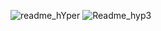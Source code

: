 ![readme_hYper](https://user-images.githubusercontent.com/59021489/106287275-e7bba800-6246-11eb-9dbd-4ca45596df00.jpg)
![Readme_hyp3](https://user-images.githubusercontent.com/59021489/106354438-1773ba00-62f2-11eb-8f26-9c9f06e8b046.gif)
